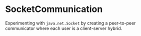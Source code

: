 # SocketCommunication

Experimenting with ``java.net.Socket`` by creating a peer-to-peer communicator where each user is a client-server hybrid.
